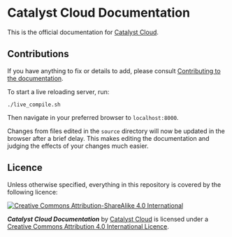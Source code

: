 # Catalyst Cloud Documentation

This is the official documentation for [Catalyst Cloud](https://catalystcloud.nz/).

## Contributions

If you have anything to fix or details to add, please consult [Contributing to the documentation](http://docs.catalystcloud.nz/contributing.html).

To start a live reloading server, run:

```
./live_compile.sh
```
Then navigate in your preferred browser to `localhost:8000`.

Changes from files edited in the `source` directory will now be updated in the browser
after a brief delay. This makes editing the documentation and judging the effects
of your changes much easier.

## Licence

Unless otherwise specified, everything in this repository is covered by the following licence:

[![Creative Commons Attribution-ShareAlike 4.0 International](https://licensebuttons.net/l/by-sa/4.0/88x31.png)](http://creativecommons.org/licenses/by-sa/4.0/)

***Catalyst Cloud Documentation*** by [Catalyst Cloud](https://catalystcloud.nz) is licensed under a [Creative Commons Attribution 4.0 International Licence](http://creativecommons.org/licenses/by-sa/4.0/).
